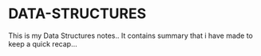 # DATA-STRUCTURES
This is my Data Structures notes..
It contains summary that i have made to keep a quick recap...

